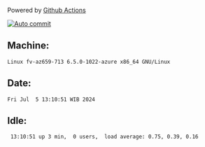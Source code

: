 Powered by [Github Actions](https://github.com/features/actions)

[![Auto commit](https://github.com/hiage/workstation/workflows/Auto%20commit/badge.svg)](https://github.com/hiage/workstation/actions?query=workflow%3A%22Auto+commit%22)

## Machine:
```
Linux fv-az659-713 6.5.0-1022-azure x86_64 GNU/Linux
```
## Date:
```
Fri Jul  5 13:10:51 WIB 2024
```
## Idle:
```
 13:10:51 up 3 min,  0 users,  load average: 0.75, 0.39, 0.16
```
